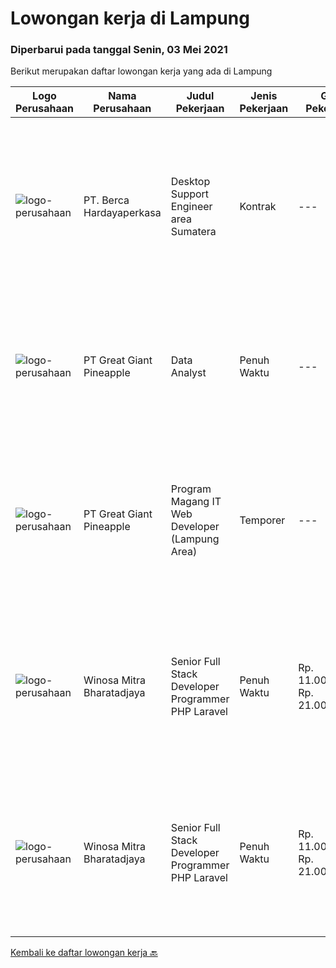 
  # Lowongan kerja di Lampung

  ### Diperbarui pada tanggal Senin, 03 Mei 2021

  Berikut merupakan daftar lowongan kerja yang ada di Lampung

  |Logo Perusahaan | Nama Perusahaan | Judul Pekerjaan | Jenis Pekerjaan | Gaji Pekerjaan | Lokasi | Deskripsi | Tanggal diunggah | Pranala |
  | -------------- | --------------- | --------------- | --------- | --------- | -------------- | ------- | ----------- | ----------- |
  |![logo-perusahaan](https://image-service-cdn.seek.com.au/0c900ac2b5b1a2cf9bee651ce5d069e68ff14c92/ee4dce1061f3f616224767ad58cb2fc751b8d2dc)|PT. Berca Hardayaperkasa|Desktop Support Engineer area Sumatera|Kontrak|---|Lampung|Delivery the implementation and provide PC, Printer, and Networking. Analyze and diagnose technical issues and give fast problem resolution Technical...|Jumat, 30 April 2021|https://www.jobstreet.co.id/id/job/desktop-support-engineer-area-sumatera-3520871?token=0~f1bed432-6e0e-4244-ae11-de66f99a104b&sectionRank=1&jobId=jobstreet-id-job-3520871|
|![logo-perusahaan](https://image-service-cdn.seek.com.au/a9cfbe111d354fb1258d78b83041fd927add45ba/ee4dce1061f3f616224767ad58cb2fc751b8d2dc)|PT Great Giant Pineapple|Data Analyst|Penuh Waktu|---|Lampung|Requirement Excellent data analysis skills, with the ability to pull from many different data sources and provide insights on that dataMinimum 2+...|Jumat, 23 April 2021|https://www.jobstreet.co.id/id/job/data-analyst-3515282?token=0~f1bed432-6e0e-4244-ae11-de66f99a104b&sectionRank=2&jobId=jobstreet-id-job-3515282|
|![logo-perusahaan](https://image-service-cdn.seek.com.au/a9cfbe111d354fb1258d78b83041fd927add45ba/ee4dce1061f3f616224767ad58cb2fc751b8d2dc)|PT Great Giant Pineapple|Program Magang IT Web Developer (Lampung Area)|Temporer|---|Lampung|Role and Responsibility : Perform software development tasks and assist in the design and architecture of software applications individually or as a...|Sabtu, 24 April 2021|https://www.jobstreet.co.id/id/job/program-magang-it-web-developer-lampung-area-3502567?token=0~f1bed432-6e0e-4244-ae11-de66f99a104b&sectionRank=3&jobId=jobstreet-id-job-3502567|
|![logo-perusahaan](https://image-service-cdn.seek.com.au/cd823704551af28e73a2059691a6e200c86b8a5f/ee4dce1061f3f616224767ad58cb2fc751b8d2dc)|Winosa Mitra Bharatadjaya|Senior Full Stack Developer Programmer PHP Laravel|Penuh Waktu|Rp. 11.000.000-Rp. 21.000.000|Lampung|Our office is based in Bandar Lampung and candidates are expected to move to Bandar Lampung. Successful candidates: Have at least 5 years of...|Selasa, 27 April 2021|https://www.jobstreet.co.id/id/job/senior-full-stack-developer-programmer-php-laravel-3504145?token=0~f1bed432-6e0e-4244-ae11-de66f99a104b&sectionRank=4&jobId=jobstreet-id-job-3504145|
|![logo-perusahaan](https://image-service-cdn.seek.com.au/cd823704551af28e73a2059691a6e200c86b8a5f/ee4dce1061f3f616224767ad58cb2fc751b8d2dc)|Winosa Mitra Bharatadjaya|Senior Full Stack Developer Programmer PHP Laravel|Penuh Waktu|Rp. 11.000.000-Rp. 21.000.000|Lampung|Our office is based in Bandar Lampung. Candidates are expected to work onsite in Bandar Lampung however working remotely is possible as...|Senin, 05 April 2021|https://www.jobstreet.co.id/id/job/senior-full-stack-developer-programmer-php-laravel-3497570?token=0~f1bed432-6e0e-4244-ae11-de66f99a104b&sectionRank=5&jobId=jobstreet-id-job-3497570|


  [Kembali ke daftar lowongan kerja 🔙](../README.md#daftar-lowongan-kerja)
  
